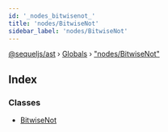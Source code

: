 ```yaml
---
id: '_nodes_bitwisenot_'
title: 'nodes/BitwiseNot'
sidebar_label: 'nodes/BitwiseNot'
---
```


[@sequeljs/ast](../index.md) › [Globals](../globals.md) ›
["nodes/BitwiseNot"](_nodes_bitwisenot_.md)

## Index

### Classes

- [BitwiseNot](../classes/_nodes_bitwisenot_.bitwisenot.md)

